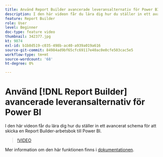 ```yaml
---
title: Använd Report Builder avancerade leveransalternativ för Power BI
description: I den här videon får du lära dig hur du ställer in ett avancerat schema för att skicka en Report Builder-arbetsbok till Power BI.
feature: Report Builder
role: User
level: Beginner
doc-type: feature video
thumbnail: 342377.jpg
kt: 9874
exl-id: b1b8d519-c035-498b-ac40-a939a019a616
source-git-commit: 84984ad9bf65cfc69117e40ac0e0cfe503cac5e5
workflow-type: tm+mt
source-wordcount: '68'
ht-degree: 0%

---
```


# Använd [!DNL Report Builder] avancerade leveransalternativ för Power BI

I den här videon får du lära dig hur du ställer in ett avancerat schema för att skicka en Report Builder-arbetsbok till Power BI.

>[!VIDEO](https://video.tv.adobe.com/v/342377/?quality=12&learn=on)

Mer information om den här funktionen finns i [dokumentationen](https://experienceleague.adobe.com/docs/analytics/analyze/report-builder/publish-powerbi/power-bi.html?lang=en).
